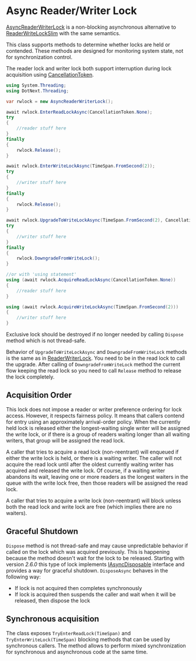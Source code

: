 Async Reader/Writer Lock
====
[AsyncReaderWriterLock](xref:DotNext.Threading.AsyncReaderWriterLock) is a non-blocking asynchronous alternative to [ReaderWriteLockSlim](https://docs.microsoft.com/en-us/dotnet/api/system.threading.readerwriterlockslim) with the same semantics.

This class supports methods to determine whether locks are held or contended. These methods are designed for monitoring system state, not for synchronization control. 

The reader lock and writer lock both support interruption during lock acquisition using [CancellationToken](https://docs.microsoft.com/en-us/dotnet/api/system.threading.cancellationtoken).

```csharp
using System.Threading;
using DotNext.Threading;

var rwlock = new AsyncReaderWriterLock();

await rwlock.EnterReadLockAsync(CancellationToken.None);
try
{
    //reader stuff here
}
finally
{
    rwlock.Release();
}

await rwlock.EnterWriteLockAsync(TimeSpan.FromSecond(2));
try
{
    //writer stuff here
}
finally
{
    rwlock.Release();
}

await rwlock.UpgradeToWriteLockAsync(TimeSpan.FromSecond(2), CancellationToken.None);
try
{
    //writer stuff here
}
finally
{
    rwlock.DowngradeFromWriteLock();
}

//or with 'using statement'
using (await rwlock.AcquireReadLockAsync(CancellationToken.None))
{
    //reader stuff here
}

using (await rwlock.AcquireWriteLockAsync(TimeSpan.FromSecond(2)))
{
    //writer stuff here
}
```

Exclusive lock should be destroyed if no longer needed by calling `Dispose` method which is not thread-safe.

Behavior of `UpgradeToWriteLockAsync` and `DowngradeFromWriteLock` methods is the same as in [ReaderWriterLock](https://docs.microsoft.com/en-us/dotnet/api/system.threading.readerwriterlock). You need to be in the read lock to call the upgrade. After calling of `DowngradeFromWriteLock` method the current flow keeping the read lock so you need to call `Release` method to release the lock completely.

## Acquisition Order
This lock does not impose a reader or writer preference ordering for lock access. However, it respects fairness policy. It means that callers contend for entry using an approximately arrival-order policy. When the currently held lock is released either the longest-waiting single writer will be assigned the write lock, or if there is a group of readers waiting longer than all waiting writers, that group will be assigned the read lock. 

A caller that tries to acquire a read lock (non-reentrant) will enqueued if either the write lock is held, or there is a waiting writer. The caller will not acquire the read lock until after the oldest currently waiting writer has acquired and released the write lock. Of course, if a waiting writer abandons its wait, leaving one or more readers as the longest waiters in the queue with the write lock free, then those readers will be assigned the read lock.

A caller that tries to acquire a write lock (non-reentrant) will block unless both the read lock and write lock are free (which implies there are no waiters).

## Graceful Shutdown
`Dispose` method is not thread-safe and may cause unpredictable behavior if called on the lock which was acquired previously. This is happening because the method doesn't wait for the lock to be released. Starting with version _2.6.0_ this type of lock implements [IAsyncDisposable](https://docs.microsoft.com/en-us/dotnet/api/system.iasyncdisposable) interface and provides a way for graceful shutdown. `DisposeAsync` behaves in the following way:
* If lock is not acquired then completes synchronously
* If lock is acquired then suspends the caller and wait when it will be released, then dispose the lock

## Synchronous acquisition
The class exposes `TryEnterReadLock(TimeSpan)` and `TryEnterWriteLock(TimeSpan)` blocking methods that can be used by synchronous callers. The method allows to perform mixed synchronization for synchronous and asynchronous code at the same time.